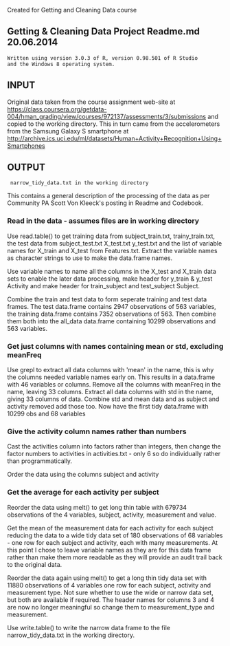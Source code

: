 Created for Getting and Cleaning Data course

##    Getting & Cleaning Data Project  Readme.md 20.06.2014

    Written using version 3.0.3 of R, version 0.98.501 of R Studio
    and the Windows 8 operating system.

##	 INPUT
Original data taken from the course assignment web-site at
https://class.coursera.org/getdata-004/hman_grading/view/courses/972137/assessments/3/submissions
and copied to the working directory. This in turn came from 
the accelerometers from the Samsung Galaxy S smartphone at
http://archive.ics.uci.edu/ml/datasets/Human+Activity+Recognition+Using+Smartphones 

##	 OUTPUT
	 narrow_tidy_data.txt in the working directory
	 


This contains a general description of the processing of the data as per Community PA 
Scott Von Kleeck's posting in Readme and Codebook.


###   Read in the data - assumes files are in working directory

Use read.table() to get training data from subject_train.txt, trainy_train.txt, 
the test data from subject_test.txt X_test.txt y_test.txt and the list of 
variable names for X_train and X_test from Features.txt.
Extract the variable names as character strings to use to make the data.frame names.

Use variable names to name all the columns in the X_test and X_train data sets to 
enable the later data processing, make header for y_train & y_test Activity and 
make header for train_subject and test_subject Subject.

Combine the train and test data to form seperate training and test data frames. The 
test data.frame contains 2947 observations of 563 variables, the training data.frame 
contains 7352 observations of 563. Then combine them both into the all_data data.frame
containing 10299 observations and 563 variables.


### Get just columns with names containing mean or std, excluding meanFreq

Use grepl to extract all data columns with 'mean' in the name, this is why
the columns needed variable names early on. This results in a data.frame with 46 
variables or columns. Remove all the columns with meanFreq in the name, leaving 33 columns.
Extract all data columns with std in the name, giving 33 columns of data.
Combine std and mean data and as subject and activity removed add those too.
Now have the first tidy data.frame with 10299 obs and 68 variables


### Give the activity column names rather than numbers

Cast the activities column into factors rather than integers, then change the 
factor numbers to activities in activities.txt - only 6 so do individually 
rather than programmatically. 

Order the data using the columns subject and activity


### Get the average for each activity per subject 

Reorder the data using melt() to get long thin table with 679734 observations of the 
4 variables, subject, activity, measurement and value.

Get the mean of the measurement data for each activity for each subject reducing 
the data to a wide tidy data set of 180 observations of 68 variables - one row for 
each subject and activity, each with many measurements. At this point I chose to 
leave variable names as they are for this data frame rather than make them more 
readable as they will provide an audit trail back to the original data.

Reorder the data again using melt() to get a long thin tidy data set with
11880 observations of 4 variables one row for each subject, activity and measurement type.
Not sure whether to use the wide or narrow data set, but both are available if
required. The header names for columns 3 and 4 are now no longer meaningful so change them
to measurement_type and measurement.

Use write.table() to write the narrow data frame to the file narrow_tidy_data.txt 
in the working directory.
